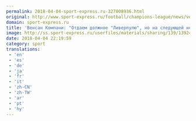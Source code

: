 ```yaml
---
permalink: 2018-04-04-sport-express.ru-327008936.html
original: http://www.sport-express.ru/football/champions-league/news/vensan-kompani-otdaem-dolzhnoe-liverpulyu-no-na-sleduyuschey-nedele-budet-ochered-siti-1392493/
domain: sport-express.ru
title: 'Венсан Компани: "Отдаем должное "Ливерпулю", но на следующей неделе будет очередь "Сити"'
image: http://ss.sport-express.ru/userfiles/materials/sharing/139/1392493.jpg
date: 2018-04-04 22:19:59
category: sport
translations: 
 - 'en'
 - 'es'
 - 'de'
 - 'ja'
 - 'fr'
 - 'it'
 - 'zh-CN'
 - 'zh-TW'
 - 'ar'
 - 'pt'
 - 'hy'
---
```



